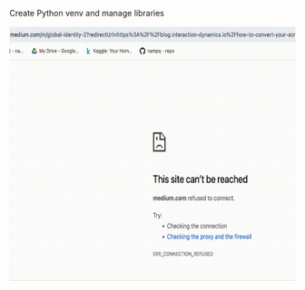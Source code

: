 Create Python venv and manage libraries


<!-- ![Alt Text](https://media.giphy.com/media/vFKqnCdLPNOKc/giphy.gif) -->

<img src="gif_folder/output.gif" width="600" height="450" />
